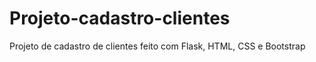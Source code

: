 # Projeto-cadastro-clientes
 Projeto de cadastro de clientes feito com Flask, HTML, CSS e Bootstrap
